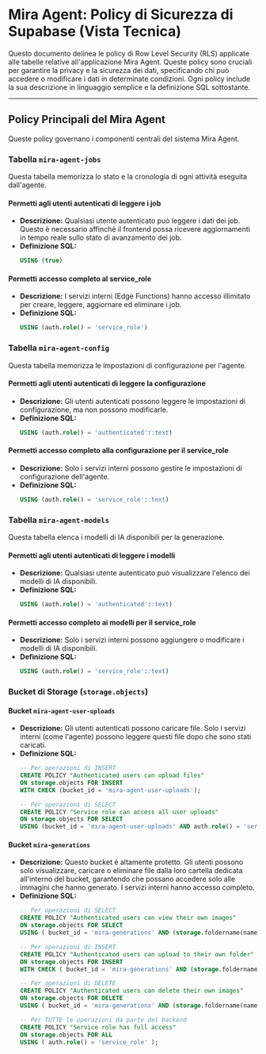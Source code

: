 # Mira Agent: Policy di Sicurezza di Supabase (Vista Tecnica)

Questo documento delinea le policy di Row Level Security (RLS) applicate alle tabelle relative all'applicazione Mira Agent. Queste policy sono cruciali per garantire la privacy e la sicurezza dei dati, specificando chi può accedere o modificare i dati in determinate condizioni. Ogni policy include la sua descrizione in linguaggio semplice e la definizione SQL sottostante.

---

## Policy Principali del Mira Agent

Queste policy governano i componenti centrali del sistema Mira Agent.

### Tabella `mira-agent-jobs`
Questa tabella memorizza lo stato e la cronologia di ogni attività eseguita dall'agente.

#### **Permetti agli utenti autenticati di leggere i job**
- **Descrizione:** Qualsiasi utente autenticato può leggere i dati dei job. Questo è necessario affinché il frontend possa ricevere aggiornamenti in tempo reale sullo stato di avanzamento dei job.
- **Definizione SQL:**
  ```sql
  USING (true)
  ```

#### **Permetti accesso completo al service_role**
- **Descrizione:** I servizi interni (Edge Functions) hanno accesso illimitato per creare, leggere, aggiornare ed eliminare i job.
- **Definizione SQL:**
  ```sql
  USING (auth.role() = 'service_role')
  ```

### Tabella `mira-agent-config`
Questa tabella memorizza le impostazioni di configurazione per l'agente.

#### **Permetti agli utenti autenticati di leggere la configurazione**
- **Descrizione:** Gli utenti autenticati possono leggere le impostazioni di configurazione, ma non possono modificarle.
- **Definizione SQL:**
  ```sql
  USING (auth.role() = 'authenticated'::text)
  ```

#### **Permetti accesso completo alla configurazione per il service_role**
- **Descrizione:** Solo i servizi interni possono gestire le impostazioni di configurazione dell'agente.
- **Definizione SQL:**
  ```sql
  USING (auth.role() = 'service_role'::text)
  ```

### Tabella `mira-agent-models`
Questa tabella elenca i modelli di IA disponibili per la generazione.

#### **Permetti agli utenti autenticati di leggere i modelli**
- **Descrizione:** Qualsiasi utente autenticato può visualizzare l'elenco dei modelli di IA disponibili.
- **Definizione SQL:**
  ```sql
  USING (auth.role() = 'authenticated'::text)
  ```

#### **Permetti accesso completo ai modelli per il service_role**
- **Descrizione:** Solo i servizi interni possono aggiungere o modificare i modelli di IA disponibili.
- **Definizione SQL:**
  ```sql
  USING (auth.role() = 'service_role'::text)
  ```

### Bucket di Storage (`storage.objects`)

#### **Bucket `mira-agent-user-uploads`**
- **Descrizione:** Gli utenti autenticati possono caricare file. Solo i servizi interni (come l'agente) possono leggere questi file dopo che sono stati caricati.
- **Definizione SQL:**
  ```sql
  -- Per operazioni di INSERT
  CREATE POLICY "Authenticated users can upload files" 
  ON storage.objects FOR INSERT 
  WITH CHECK (bucket_id = 'mira-agent-user-uploads');

  -- Per operazioni di SELECT
  CREATE POLICY "Service role can access all user uploads" 
  ON storage.objects FOR SELECT 
  USING (bucket_id = 'mira-agent-user-uploads' AND auth.role() = 'service_role');
  ```

#### **Bucket `mira-generations`**
- **Descrizione:** Questo bucket è altamente protetto. Gli utenti possono solo visualizzare, caricare o eliminare file dalla loro cartella dedicata all'interno del bucket, garantendo che possano accedere solo alle immagini che hanno generato. I servizi interni hanno accesso completo.
- **Definizione SQL:**
  ```sql
  -- Per operazioni di SELECT
  CREATE POLICY "Authenticated users can view their own images"
  ON storage.objects FOR SELECT
  USING ( bucket_id = 'mira-generations' AND (storage.foldername(name))[1] = auth.uid()::text );

  -- Per operazioni di INSERT
  CREATE POLICY "Authenticated users can upload to their own folder"
  ON storage.objects FOR INSERT
  WITH CHECK ( bucket_id = 'mira-generations' AND (storage.foldername(name))[1] = auth.uid()::text );

  -- Per operazioni di DELETE
  CREATE POLICY "Authenticated users can delete their own images"
  ON storage.objects FOR DELETE
  USING ( bucket_id = 'mira-generations' AND (storage.foldername(name))[1] = auth.uid()::text );

  -- Per TUTTE le operazioni da parte del backend
  CREATE POLICY "Service role has full access"
  ON storage.objects FOR ALL
  USING ( auth.role() = 'service_role' );
  ```